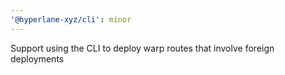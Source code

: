 ```yaml
---
'@hyperlane-xyz/cli': minor
---
```


Support using the CLI to deploy warp routes that involve foreign deployments
